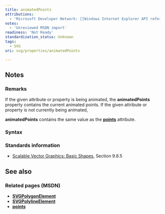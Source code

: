 ```yaml
---
title: animatedPoints
attributions:
  - 'Microsoft Developer Network: [[Windows Internet Explorer API reference](http://msdn.microsoft.com/en-us/library/ie/hh828809%28v=vs.85%29.aspx) Article]'
notes:
  - 'Unreviewed MSDN import'
readiness: 'Not Ready'
standardization_status: Unknown
tags:
  - SVG
uri: svg/properties/animatedPoints

---
```

## <span>Notes</span>

### <span>Remarks</span>

If the given attribute or property is being animated, the **animatedPoints** property contains the current animated points. If the given attribute or property is not currently being animated,

**animatedPoints** contains the same value as the [**points**](/svg/properties/points) attribute.

### <span>Syntax</span>

### <span>Standards information</span>

-   [Scalable Vector Graphics: Basic Shapes](http://go.microsoft.com/fwlink/p/?linkid=204737), Section 9.8.5

## <span>See also</span>

### <span>Related pages (MSDN)</span>

-   [**SVGPolygonElement**](/svg/elements/polygon)
-   [**SVGPolylineElement**](/svg/elements/polyline)
-   [**points**](/svg/properties/points)
